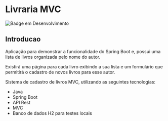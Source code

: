 # Livraria MVC

![Badge em Desenvolvimento](https://img.shields.io/static/v1?label=STATUS&message=FINALIZADO&color=GREEN&style=for-the-badge)

## Introducao

Aplicação para demonstrar a funcionalidade do Spring Boot e, possui uma lista de livros organizada pelo nome do autor.

Existirá uma página para cada livro exibindo a sua lista e um formulário que permitirá o cadastro de novos livros para esse autor.

Sistema de cadastro de livros MVC, utilizando as seguintes tecnologias:

* Java
* Spring Boot
* API Rest
* MVC
* Banco de dados H2 para testes locais